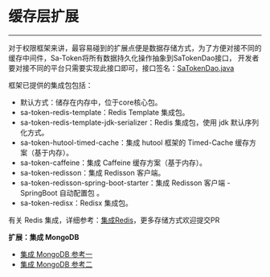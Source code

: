 # 缓存层扩展
--- 

对于权限框架来讲，最容易碰到的扩展点便是数据存储方式，为了方便对接不同的缓存中间件，Sa-Token将所有数据持久化操作抽象到SaTokenDao接口，
开发者要对接不同的平台只需要实现此接口即可，接口签名：[SaTokenDao.java](https://gitee.com/dromara/sa-token/blob/master/sa-token-core/src/main/java/cn/dev33/satoken/dao/SaTokenDao.java)
 
框架已提供的集成包包括：

- 默认方式：储存在内存中，位于core核心包。
- sa-token-redis-template：Redis Template 集成包。
- sa-token-redis-template-jdk-serializer：Redis 集成包，使用 jdk 默认序列化方式。
- sa-token-hutool-timed-cache：集成 hutool 框架的 Timed-Cache 缓存方案（基于内存）。
- sa-token-caffeine：集成 Caffeine 缓存方案（基于内存）。
- sa-token-redisson：集成 Redisson 客户端。
- sa-token-redisson-spring-boot-starter：集成 Redisson 客户端 - SpringBoot 自动配置包 。
- sa-token-redisx：Redisx 集成包。 


有关 Redis 集成，详细参考：[集成Redis](/up/integ-redis)，更多存储方式欢迎提交PR 


**扩展：集成 MongoDB**

- [集成 MongoDB 参考一](/up/integ-spring-mongod-1)
- [集成 MongoDB 参考二](/up/integ-spring-mongod-2)





